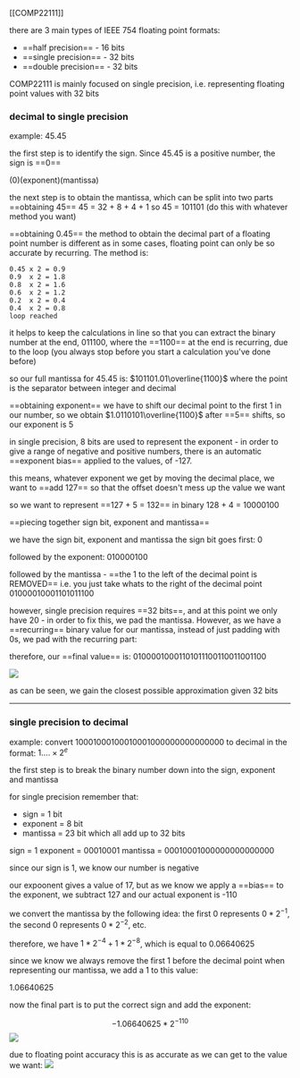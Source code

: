 [[COMP22111]]

there are 3 main types of IEEE 754 floating point formats:
- ==half precision== - 16 bits
- ==single precision== - 32 bits
- ==double precision== - 32 bits

COMP22111 is mainly focused on single precision, i.e. representing floating point values with 32 bits

### decimal to single precision

example: 45.45

the first step is to identify the sign. Since 45.45 is a positive number, the sign is ==0==

(0)(exponent)(mantissa)

the next step is to obtain the mantissa, which can be split into two parts
==obtaining 45==
45 = 32 + 8 + 4 + 1 so 45 = 101101 (do this with whatever method you want)

==obtaining 0.45==
the method to obtain the decimal part of a floating point number is different as in some cases, floating point can only be so accurate by recurring. The method is:
```
0.45 x 2 = 0.9
0.9  x 2 = 1.8
0.8  x 2 = 1.6
0.6  x 2 = 1.2
0.2  x 2 = 0.4
0.4  x 2 = 0.8
loop reached
```
it helps to keep the calculations in line so that you can extract the binary number at the end, 011100, where the ==1100== at the end is recurring, due to the loop (you always stop before you start a calculation you've done before)

so our full mantissa for 45.45 is:
$101101.01\overline{1100}$
where the point is the separator between integer and decimal

==obtaining exponent==
we have to shift our decimal point to the first 1 in our number, so we obtain
$1.0110101\overline{1100}$
after ==5== shifts, so our exponent is 5

in single precision, 8 bits are used to represent the exponent - in order to give a range of negative and positive numbers, there is an automatic ==exponent bias== applied to the values, of -127.

this means, whatever exponent we get by moving the decimal place, we want to ==add 127== so that the offset doesn't mess up the value we want

so we want to represent ==127 + 5 = 132== in binary
128 + 4 = 10000100

==piecing together sign bit, exponent and mantissa==

we have the sign bit, exponent and mantissa
the sign bit goes first:
$0$

followed by the exponent:
$010000100$

followed by the mantissa - ==the 1 to the left of the decimal point is REMOVED== i.e. you just take whats to the right of the decimal point
$01000010001101011100$

however, single precision requires ==32 bits==, and at this point we only have 20 - in order to fix this, we pad the mantissa. However, as we have a ==recurring== binary value for our mantissa, instead of just padding with 0s, we pad with the recurring part:

therefore, our ==final value== is:
$01000010001101011100110011001100$

![](https://i.imgur.com/cJIcrVe.png)


as can be seen, we gain the closest possible approximation given 32 bits
***
### single precision to decimal

example: convert $10001000100010001000000000000000$ to decimal in the format:
$1. ...\times 2^e$ 

the first step is to break the binary number down into the sign, exponent and mantissa

for single precision remember that:
- sign = 1 bit
- exponent = 8 bit
- mantissa = 23 bit
which all add up to 32 bits

sign = $1$
exponent = $00010001$
mantissa = $00010001000000000000000$

since our sign is 1, we know our number is negative

our expoonent gives a value of 17, but as we know we apply a ==bias== to the exponent, we subtract 127 and our actual exponent is -110

we convert the mantissa by the following idea: the first 0 represents $0 * 2^{-1}$, the second 0 represents $0 * 2^{-2}$, etc.

therefore, we have $1 * 2^{-4} + 1 * 2^{-8}$, which is equal to 0.06640625

since we know we always remove the first 1 before the decimal point when representing our mantissa, we add a 1 to this value:

1.06640625

now the final part is to put the correct sign and add the exponent:

$$-1.06640625 * 2^{-110}$$
![](https://i.imgur.com/digTsXR.png)


due to floating point accuracy this is as accurate as we can get to the value we want:
![](https://i.imgur.com/DjtA7sb.png)
